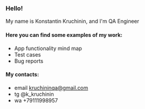  ### Hello! 
My name is Konstantin Kruchinin, and I'm QA Engineer
#### Here you can find some examples of my work:
- App functionality mind map
- Test cases
- Bug reports
#### My contacts:
+ email kruchininqa@gmail.com
+ tg @k_kruchinin
+ wa +79111998957


<!---
Kostianych89/Kostianych89 is a ✨ special ✨ repository because its `README.md` (this file) appears on your GitHub profile.
You can click the Preview link to take a look at your changes.
--->
